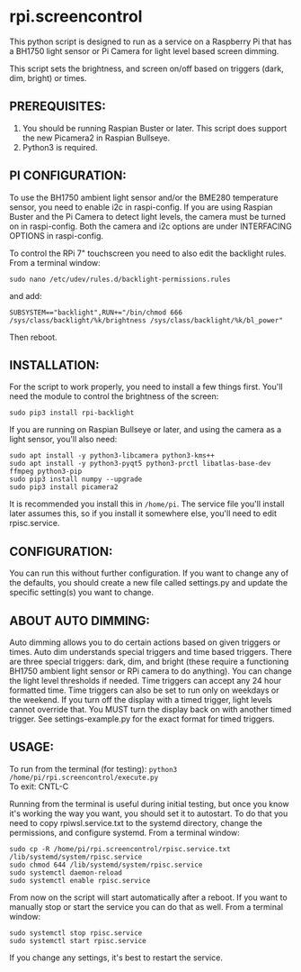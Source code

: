 # rpi.screencontrol
This python script is designed to run as a service on a Raspberry Pi that has a BH1750 light sensor or Pi Camera for light level based screen dimming.

This script sets the brightness, and screen on/off based on triggers (dark, dim, bright) or times.

## PREREQUISITES:
1. You should be running Raspian Buster or later.  This script does support the new Picamera2 in Raspian Bullseye.
1. Python3 is required.

## PI CONFIGURATION:
To use the BH1750 ambient light sensor and/or the BME280 temperature sensor, you need to enable i2c in raspi-config. If you are using Raspian Buster and the Pi Camera to detect light levels, the camera must be turned on in raspi-config.  Both the camera and i2c options are under INTERFACING OPTIONS in raspi-config.

To control the RPi 7" touchscreen you need to also edit the backlight rules. From a terminal window:
```
sudo nano /etc/udev/rules.d/backlight-permissions.rules
```

and add:
```
SUBSYSTEM=="backlight",RUN+="/bin/chmod 666 /sys/class/backlight/%k/brightness /sys/class/backlight/%k/bl_power"
```
Then reboot.

## INSTALLATION:
For the script to work properly, you need to install a few things first.  You'll need the module to control the brightness of the screen:
```
sudo pip3 install rpi-backlight
```
If you are running on Raspian Bullseye or later, and using the camera as a light sensor, you'll also need:
```
sudo apt install -y python3-libcamera python3-kms++
sudo apt install -y python3-pyqt5 python3-prctl libatlas-base-dev ffmpeg python3-pip
sudo pip3 install numpy --upgrade
sudo pip3 install picamera2
```

It is recommended you install this in `/home/pi`.  The service file you'll install later assumes this, so if you install it somewhere else, you'll need to edit rpisc.service.

## CONFIGURATION:
You can run this without further configuration.  If you want to change any of the defaults, you should create a new file called settings.py and update the specific setting(s) you want to change.

## ABOUT AUTO DIMMING:
Auto dimming allows you to do certain actions based on given triggers or times.  Auto dim understands special triggers and time based triggers.  There are three special triggers: dark, dim, and bright (these require a functioning BH1750 ambient light sensor or RPi camera to do anything).  You can change the light level thresholds if needed.  Time triggers can accept any 24 hour formatted time.  Time triggers can also be set to run only on weekdays or the weekend.  If you turn off the display with a timed trigger, light levels cannot override that.  You MUST turn the display back on with another timed trigger.  See settings-example.py for the exact format for timed triggers.

## USAGE:
To run from the terminal (for testing): `python3 /home/pi/rpi.screencontrol/execute.py`  
To exit: CNTL-C

Running from the terminal is useful during initial testing, but once you know it's working the way you want, you should set it to autostart.  To do that you need to copy rpiwsl.service.txt to the systemd directory, change the permissions, and configure systemd. From a terminal window:
```
sudo cp -R /home/pi/rpi.screencontrol/rpisc.service.txt /lib/systemd/system/rpisc.service
sudo chmod 644 /lib/systemd/system/rpisc.service
sudo systemctl daemon-reload
sudo systemctl enable rpisc.service
```

From now on the script will start automatically after a reboot.  If you want to manually stop or start the service you can do that as well. From a terminal window:
```
sudo systemctl stop rpisc.service 
sudo systemctl start rpisc.service 
```

If you change any settings, it's best to restart the service.
